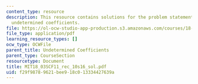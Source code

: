 ```yaml
---
content_type: resource
description: This resource contains solutions for the problem statements related to
  undetermined coefficients.
file: https://ol-ocw-studio-app-production.s3.amazonaws.com/courses/18-03sc-differential-equations-fall-2011/f29f98789621bee918c013334427639a_MIT18_03SCF11_rec_10s16_sol.pdf
file_type: application/pdf
learning_resource_types: []
ocw_type: OCWFile
parent_title: Undetermined Coefficients
parent_type: CourseSection
resourcetype: Document
title: MIT18_03SCF11_rec_10s16_sol.pdf
uid: f29f9878-9621-bee9-18c0-13334427639a
---
```

